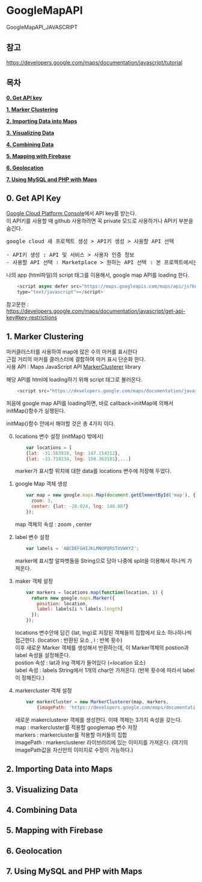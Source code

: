 # GoogleMapAPI
GoogleMapAPI_JAVASCRIPT

## 참고
https://developers.google.com/maps/documentation/javascript/tutorial

## 목차

**[0. Get API key](#0)**

**[1. Marker Clustering](#1)**

**[2. Importing Data into Maps](#2)**

**[3. Visualizing Data](#3)**

**[4. Combining Data](#4)**

**[5. Mapping with Firebase](#5)**

**[6. Geolocation](#6)**  

**[7. Using MySQL and PHP with Maps](#7)**

## <a id="0"></a>0. Get API Key

[Google Cloud Platform Console](https://console.cloud.google.com/google/maps-apis?_ga=2.244970114.609975226.1541575485-318552150.1534833761)에서 API key를 받는다.  
이 API키를 사용할 때 github 사용하려면 꼭 private 모드로 사용하거나 API키 부분을 숨긴다.
<pre>google cloud 새 프로젝트 생성 > API키 생성 > 사용할 API 선택

- API키 생성 : API 및 서비스 > 사용자 인증 정보
- 사용할 API 선택 : Marketplace > 원하는 API 선택 : 본 프로젝트에서는 maps JavaScript API 선택 > 활성화
</pre>
나의 app (html파일)의 script 태그를 이용해서, google map API를 loading 한다.  

````javascript
    <script async defer src="https://maps.googleapis.com/maps/api/js?key=YOUR_API_KEY&callback=initMap"
    type="text/javascript"></script>
````    

참고문헌 : https://developers.google.com/maps/documentation/javascript/get-api-key#key-restrictions

## <a id="1"></a>1. Marker Clustering

마커클러스터를 사용하여 map에 많은 수의 마커를 표시한다  
근접 거리의 마커를 클러스터에 결합하여 마커 표시 단순화 한다.  
사용 API : Maps JavaScript API [MarkerClusterer](https://github.com/googlemaps/v3-utility-library/tree/master/markerclusterer) library  

해당 API를 html에 loading하기 위해 script 태그로 불러온다.

````javascript
    <script src="https://developers.google.com/maps/documentation/javascript/examples/markerclusterer/markerclusterer.js"></script>
````

처음에 google map API를 loading하면, 바로 callback=initMap에 의해서 initMap()함수가 실행된다.  

initMap()함수 안에서 해야할 것은 총 4가지 이다.


0. locations 변수 설정 (initMap() 밖에서)

    ````javascript
        var locations = [
        {lat: -31.563910, lng: 147.154312},
        {lat: -33.718234, lng: 150.363181},...]
    ````    
    
    marker가 표시할 위치에 대한 data를 locations 변수에 저장해 두었다.

1. google Map 객체 생성
   
    ````javascript
        var map = new google.maps.Map(document.getElementById('map'), {
          zoom: 3,
          center: {lat: -28.024, lng: 140.887}
        });
    ````

    map 객체의 속성 : zoom , center 


2. label 변수 설정

    ````javascript
        var labels = 'ABCDEFGHIJKLMNOPQRSTUVWXYZ';
    ````

    marker에 표시할 알파벳들을 String으로 담아 나중에 split을 이용해서 하나씩 가져온다.    
   
3. maker 객체 설정

    ````javascript
        var markers = locations.map(function(location, i) {
          return new google.maps.Marker({
            position: location,
            label: labels[i % labels.length]
          });
        });
    ````


    locations 변수안에 담긴 {lat, lng}로 저장된 객체들의 집합에서 요소 하나하나씩 접근한다. (location : 반환된 요소 , i : 반복 횟수)  
    이후 새로운 Marker 객체를 생성해서 반환하는데, 이 Marker객체의 postion과 label 속성을 설정해준다.  
    postion 속성 : lat과 lng 객체가 들어있다 (=location 요소)  
    label 속성 : labels String에서 1개의 char만 가져온다. (반복 횟수에 따라서 label이 정해진다.)

4. markercluster 객체 설정
   
    ````javascript
        var markerCluster = new MarkerClusterer(map, markers,
            {imagePath: 'https://developers.google.com/maps/documentation/javascript/examples/markerclusterer/m'});
    ````

    새로운 makerclusterer 객체를 생성한다. 이때 객체는 3가지 속성을 갖는다.  
    map : markercluster를 적용할 googlemap 변수 저장  
    markers : markercluster를 적용할 마커들의 집합  
    imagePath : markerclusterer 라이브러리에 있는 이미지를 가져온다. (여기의 imagePath값을 자신만의 이미지로 수정이 가능하다.)

## <a id="2"></a>2. Importing Data into Maps
## <a id="3"></a>3. Visualizing Data
## <a id="4"></a>4. Combining Data
## <a id="5"></a>5. Mapping with Firebase
## <a id="6"></a>6. Geolocation
## <a id="7"></a>7. Using MySQL and PHP with Maps
